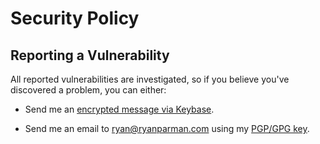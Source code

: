 # Security Policy

## Reporting a Vulnerability

All reported vulnerabilities are investigated, so if you believe you've discovered a problem, you can either:

* Send me an [encrypted message via Keybase](https://keybase.io/encrypt#skyzyx).

* Send me an email to <ryan@ryanparman.com> using my [PGP/GPG key](https://keybase.io/skyzyx/key.asc).

